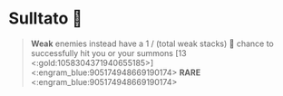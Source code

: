 # Sulltato 🥔
> __Weak__ enemies instead have a 1 / (total weak stacks) 🎲 chance to successfully hit you or your summons [13 <:gold:1058304371940655185>]
<:engram_blue:905174948669190174> __RARE__ <:engram_blue:905174948669190174>
